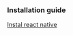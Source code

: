 ### Installation guide
[Instal react native](https://facebook.github.io/react-native/docs/getting-started.html)
